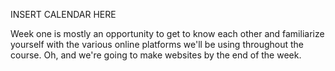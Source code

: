 INSERT CALENDAR HERE

Week one is mostly an opportunity to get to know each other and familiarize yourself with the various online platforms we'll be using throughout the course. Oh, and we're going to make websites by the end of the week. 

